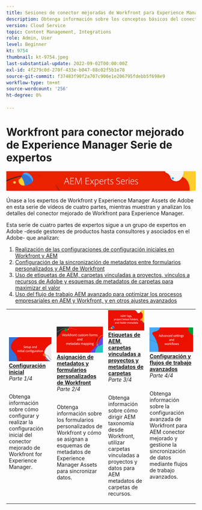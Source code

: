 ```yaml
---
title: Sesiones de conector mejoradas de Workfront para Experience Manager
description: Obtenga información sobre los conceptos básicos del conector mejorado de Adobe Workfront y Experience Manager Assets.
version: Cloud Service
topic: Content Management, Integrations
role: Admin, User
level: Beginner
kt: 9754
thumbnail: kt-9754.jpeg
last-substantial-update: 2022-09-02T00:00:00Z
exl-id: 4f279c0d-270f-433e-b047-88c02f5b1e78
source-git-commit: f37483f90f2a707c906e1e206795fdebb5f698e9
workflow-type: tm+mt
source-wordcount: '256'
ht-degree: 0%

---
```


# Workfront para conector mejorado de Experience Manager Serie de expertos

![AEM serie de expertos](./assets/banner.png)

Únase a los expertos de Workfront y Experience Manager Assets de Adobe en esta serie de vídeos de cuatro partes, mientras muestran y analizan los detalles del conector mejorado de Workfront para Experience Manager.

Esta serie de cuatro partes de expertos sigue a un grupo de expertos en Adobe -desde gestores de productos hasta consultores y asociados en el Adobe- que analizan:

1. [Realización de las configuraciones de configuración iniciales en Workfront y AEM](./setup.md)
2. [Configuración de la sincronización de metadatos entre formularios personalizados y AEM de Workfront](./custom-forms.md)
3. [Uso de etiquetas de AEM, carpetas vinculadas a proyectos, vínculos a recursos de Adobe y esquemas de metadatos de carpetas para maximizar el valor](./aem-tags-project-linked-folders-and-folder-metadata.md)
4. [Uso del flujo de trabajo AEM avanzado para optimizar los procesos empresariales en AEM y Workfront, y en otros ajustes avanzados](./advanced-settings-and-workflows.md)

<table>
  <td>
      <a href="./setup.md">
        <img alt="Configuración inicial" 
             src="./assets/setup.png">
      </a>
      <div>
         <a href="./setup.md"><strong>Configuración inicial</strong></a>
         <br/><em>Parte 1/4</em>
      </div>
      <p>
        <br/>
         Obtenga información sobre cómo configurar y realizar la configuración inicial del conector mejorado de Workfront for Experience Manager.
      </p>
   </td>
   <!-- Workfront custom forms and metadata mapping -->
   <td>
      <a href="./custom-forms.md">
        <img alt="Asignación de metadatos y formularios personalizados de Workfront" 
             src="./assets/custom-forms.png">
      </a>
      <div>
         <a href="./custom-forms.md"><strong>Asignación de metadatos y formularios personalizados de Workfront</strong></a>
         <br/><em>Parte 2/4</em>
      </div>
      <p>
        <br/>
         Obtenga información sobre los formularios personalizados de Workfront y cómo se asignan a esquemas de metadatos de Experience Manager Assets para sincronizar datos.
      </p>
    </td>
    <!-- AEM Tags, project linked folders, and folder metadata -->
    <td>
      <a href="./aem-tags-project-linked-folders-and-folder-metadata.md">
        <img alt="Etiquetas de AEM, carpetas vinculadas a proyectos y metadatos de carpetas" 
             src="./assets/aem-tags.png">
      </a>
      <div>
         <a href="./aem-tags-project-linked-folders-and-folder-metadata.md"><strong>Etiquetas de AEM, carpetas vinculadas a proyectos y metadatos de carpetas</strong></a>
         <br/><em>Parte 3/4</em> 
      </div>
      <p>
        <br/>
            Obtenga información sobre cómo dirigir AEM taxonomía desde Workfront, utilizar carpetas vinculadas a proyectos y datos para AEM metadatos de carpetas de recursos.
      </p>
   </td>   
   <!-- Advanced workflows -->
    <td>
      <a href="./advanced-settings-and-workflows.md">
        <img alt="Configuración y flujos de trabajo avanzados" 
             src="./assets/advanced.png">
      </a>
      <div>
         <a href="./advanced-settings-and-workflows.md"><strong>Configuración y flujos de trabajo avanzados</strong></a>
         <br/><em>Parte 4/4</em>
      </div>
      <p>
        <br/>
            Obtenga información sobre la configuración avanzada de Workfront para AEM conector mejorado y gestione la sincronización de datos mediante flujos de trabajo avanzados.
      </p>
   </td>
  </tr>  
</tbody></table>
